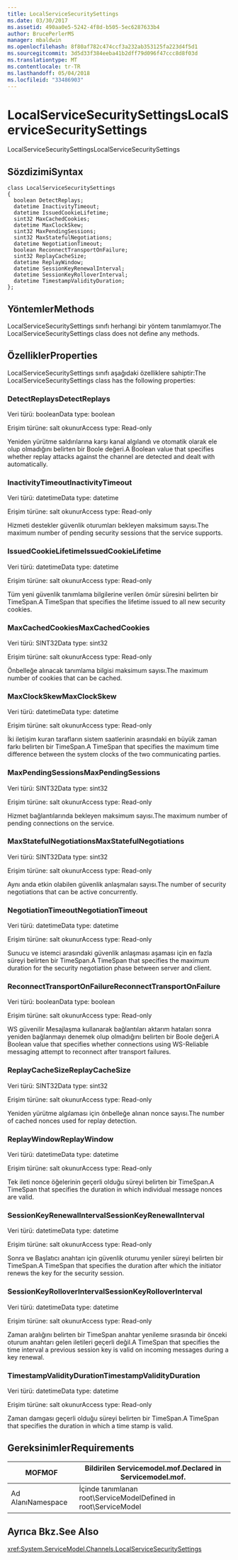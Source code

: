 ```yaml
---
title: LocalServiceSecuritySettings
ms.date: 03/30/2017
ms.assetid: 490aa0e5-5242-4f8d-b505-5ec6287633b4
author: BrucePerlerMS
manager: mbaldwin
ms.openlocfilehash: 8f80af782c474ccf3a232ab353125fa223d4f5d1
ms.sourcegitcommit: 3d5d33f384eeba41b2dff79d096f47ccc8d8f03d
ms.translationtype: MT
ms.contentlocale: tr-TR
ms.lasthandoff: 05/04/2018
ms.locfileid: "33486903"
---
```

# <a name="localservicesecuritysettings"></a><span data-ttu-id="8ec59-102">LocalServiceSecuritySettings</span><span class="sxs-lookup"><span data-stu-id="8ec59-102">LocalServiceSecuritySettings</span></span>
<span data-ttu-id="8ec59-103">LocalServiceSecuritySettings</span><span class="sxs-lookup"><span data-stu-id="8ec59-103">LocalServiceSecuritySettings</span></span>  
  
## <a name="syntax"></a><span data-ttu-id="8ec59-104">Sözdizimi</span><span class="sxs-lookup"><span data-stu-id="8ec59-104">Syntax</span></span>  
  
```  
class LocalServiceSecuritySettings  
{  
  boolean DetectReplays;  
  datetime InactivityTimeout;  
  datetime IssuedCookieLifetime;  
  sint32 MaxCachedCookies;  
  datetime MaxClockSkew;  
  sint32 MaxPendingSessions;  
  sint32 MaxStatefulNegotiations;  
  datetime NegotiationTimeout;  
  boolean ReconnectTransportOnFailure;  
  sint32 ReplayCacheSize;  
  datetime ReplayWindow;  
  datetime SessionKeyRenewalInterval;  
  datetime SessionKeyRolloverInterval;  
  datetime TimestampValidityDuration;  
};  
```  
  
## <a name="methods"></a><span data-ttu-id="8ec59-105">Yöntemler</span><span class="sxs-lookup"><span data-stu-id="8ec59-105">Methods</span></span>  
 <span data-ttu-id="8ec59-106">LocalServiceSecuritySettings sınıfı herhangi bir yöntem tanımlamıyor.</span><span class="sxs-lookup"><span data-stu-id="8ec59-106">The LocalServiceSecuritySettings class does not define any methods.</span></span>  
  
## <a name="properties"></a><span data-ttu-id="8ec59-107">Özellikler</span><span class="sxs-lookup"><span data-stu-id="8ec59-107">Properties</span></span>  
 <span data-ttu-id="8ec59-108">LocalServiceSecuritySettings sınıfı aşağıdaki özelliklere sahiptir:</span><span class="sxs-lookup"><span data-stu-id="8ec59-108">The LocalServiceSecuritySettings class has the following properties:</span></span>  
  
### <a name="detectreplays"></a><span data-ttu-id="8ec59-109">DetectReplays</span><span class="sxs-lookup"><span data-stu-id="8ec59-109">DetectReplays</span></span>  
 <span data-ttu-id="8ec59-110">Veri türü: boolean</span><span class="sxs-lookup"><span data-stu-id="8ec59-110">Data type: boolean</span></span>  
  
 <span data-ttu-id="8ec59-111">Erişim türüne: salt okunur</span><span class="sxs-lookup"><span data-stu-id="8ec59-111">Access type: Read-only</span></span>  
  
 <span data-ttu-id="8ec59-112">Yeniden yürütme saldırılarına karşı kanal algılandı ve otomatik olarak ele olup olmadığını belirten bir Boole değeri.</span><span class="sxs-lookup"><span data-stu-id="8ec59-112">A Boolean value that specifies whether replay attacks against the channel are detected and dealt with automatically.</span></span>  
  
### <a name="inactivitytimeout"></a><span data-ttu-id="8ec59-113">InactivityTimeout</span><span class="sxs-lookup"><span data-stu-id="8ec59-113">InactivityTimeout</span></span>  
 <span data-ttu-id="8ec59-114">Veri türü: datetime</span><span class="sxs-lookup"><span data-stu-id="8ec59-114">Data type: datetime</span></span>  
  
 <span data-ttu-id="8ec59-115">Erişim türüne: salt okunur</span><span class="sxs-lookup"><span data-stu-id="8ec59-115">Access type: Read-only</span></span>  
  
 <span data-ttu-id="8ec59-116">Hizmeti destekler güvenlik oturumları bekleyen maksimum sayısı.</span><span class="sxs-lookup"><span data-stu-id="8ec59-116">The maximum number of pending security sessions that the service supports.</span></span>  
  
### <a name="issuedcookielifetime"></a><span data-ttu-id="8ec59-117">IssuedCookieLifetime</span><span class="sxs-lookup"><span data-stu-id="8ec59-117">IssuedCookieLifetime</span></span>  
 <span data-ttu-id="8ec59-118">Veri türü: datetime</span><span class="sxs-lookup"><span data-stu-id="8ec59-118">Data type: datetime</span></span>  
  
 <span data-ttu-id="8ec59-119">Erişim türüne: salt okunur</span><span class="sxs-lookup"><span data-stu-id="8ec59-119">Access type: Read-only</span></span>  
  
 <span data-ttu-id="8ec59-120">Tüm yeni güvenlik tanımlama bilgilerine verilen ömür süresini belirten bir TimeSpan.</span><span class="sxs-lookup"><span data-stu-id="8ec59-120">A TimeSpan that specifies the lifetime issued to all new security cookies.</span></span>  
  
### <a name="maxcachedcookies"></a><span data-ttu-id="8ec59-121">MaxCachedCookies</span><span class="sxs-lookup"><span data-stu-id="8ec59-121">MaxCachedCookies</span></span>  
 <span data-ttu-id="8ec59-122">Veri türü: SINT32</span><span class="sxs-lookup"><span data-stu-id="8ec59-122">Data type: sint32</span></span>  
  
 <span data-ttu-id="8ec59-123">Erişim türüne: salt okunur</span><span class="sxs-lookup"><span data-stu-id="8ec59-123">Access type: Read-only</span></span>  
  
 <span data-ttu-id="8ec59-124">Önbelleğe alınacak tanımlama bilgisi maksimum sayısı.</span><span class="sxs-lookup"><span data-stu-id="8ec59-124">The maximum number of cookies that can be cached.</span></span>  
  
### <a name="maxclockskew"></a><span data-ttu-id="8ec59-125">MaxClockSkew</span><span class="sxs-lookup"><span data-stu-id="8ec59-125">MaxClockSkew</span></span>  
 <span data-ttu-id="8ec59-126">Veri türü: datetime</span><span class="sxs-lookup"><span data-stu-id="8ec59-126">Data type: datetime</span></span>  
  
 <span data-ttu-id="8ec59-127">Erişim türüne: salt okunur</span><span class="sxs-lookup"><span data-stu-id="8ec59-127">Access type: Read-only</span></span>  
  
 <span data-ttu-id="8ec59-128">İki iletişim kuran tarafların sistem saatlerinin arasındaki en büyük zaman farkı belirten bir TimeSpan.</span><span class="sxs-lookup"><span data-stu-id="8ec59-128">A TimeSpan that specifies the maximum time difference between the system clocks of the two communicating parties.</span></span>  
  
### <a name="maxpendingsessions"></a><span data-ttu-id="8ec59-129">MaxPendingSessions</span><span class="sxs-lookup"><span data-stu-id="8ec59-129">MaxPendingSessions</span></span>  
 <span data-ttu-id="8ec59-130">Veri türü: SINT32</span><span class="sxs-lookup"><span data-stu-id="8ec59-130">Data type: sint32</span></span>  
  
 <span data-ttu-id="8ec59-131">Erişim türüne: salt okunur</span><span class="sxs-lookup"><span data-stu-id="8ec59-131">Access type: Read-only</span></span>  
  
 <span data-ttu-id="8ec59-132">Hizmet bağlantılarında bekleyen maksimum sayısı.</span><span class="sxs-lookup"><span data-stu-id="8ec59-132">The maximum number of pending connections on the service.</span></span>  
  
### <a name="maxstatefulnegotiations"></a><span data-ttu-id="8ec59-133">MaxStatefulNegotiations</span><span class="sxs-lookup"><span data-stu-id="8ec59-133">MaxStatefulNegotiations</span></span>  
 <span data-ttu-id="8ec59-134">Veri türü: SINT32</span><span class="sxs-lookup"><span data-stu-id="8ec59-134">Data type: sint32</span></span>  
  
 <span data-ttu-id="8ec59-135">Erişim türüne: salt okunur</span><span class="sxs-lookup"><span data-stu-id="8ec59-135">Access type: Read-only</span></span>  
  
 <span data-ttu-id="8ec59-136">Aynı anda etkin olabilen güvenlik anlaşmaları sayısı.</span><span class="sxs-lookup"><span data-stu-id="8ec59-136">The number of security negotiations that can be active concurrently.</span></span>  
  
### <a name="negotiationtimeout"></a><span data-ttu-id="8ec59-137">NegotiationTimeout</span><span class="sxs-lookup"><span data-stu-id="8ec59-137">NegotiationTimeout</span></span>  
 <span data-ttu-id="8ec59-138">Veri türü: datetime</span><span class="sxs-lookup"><span data-stu-id="8ec59-138">Data type: datetime</span></span>  
  
 <span data-ttu-id="8ec59-139">Erişim türüne: salt okunur</span><span class="sxs-lookup"><span data-stu-id="8ec59-139">Access type: Read-only</span></span>  
  
 <span data-ttu-id="8ec59-140">Sunucu ve istemci arasındaki güvenlik anlaşması aşaması için en fazla süreyi belirten bir TimeSpan.</span><span class="sxs-lookup"><span data-stu-id="8ec59-140">A TimeSpan that specifies the maximum duration for the security negotiation phase between server and client.</span></span>  
  
### <a name="reconnecttransportonfailure"></a><span data-ttu-id="8ec59-141">ReconnectTransportOnFailure</span><span class="sxs-lookup"><span data-stu-id="8ec59-141">ReconnectTransportOnFailure</span></span>  
 <span data-ttu-id="8ec59-142">Veri türü: boolean</span><span class="sxs-lookup"><span data-stu-id="8ec59-142">Data type: boolean</span></span>  
  
 <span data-ttu-id="8ec59-143">Erişim türüne: salt okunur</span><span class="sxs-lookup"><span data-stu-id="8ec59-143">Access type: Read-only</span></span>  
  
 <span data-ttu-id="8ec59-144">WS güvenilir Mesajlaşma kullanarak bağlantıları aktarım hataları sonra yeniden bağlanmayı denemek olup olmadığını belirten bir Boole değeri.</span><span class="sxs-lookup"><span data-stu-id="8ec59-144">A Boolean value that specifies whether connections using WS-Reliable messaging attempt to reconnect after transport failures.</span></span>  
  
### <a name="replaycachesize"></a><span data-ttu-id="8ec59-145">ReplayCacheSize</span><span class="sxs-lookup"><span data-stu-id="8ec59-145">ReplayCacheSize</span></span>  
 <span data-ttu-id="8ec59-146">Veri türü: SINT32</span><span class="sxs-lookup"><span data-stu-id="8ec59-146">Data type: sint32</span></span>  
  
 <span data-ttu-id="8ec59-147">Erişim türüne: salt okunur</span><span class="sxs-lookup"><span data-stu-id="8ec59-147">Access type: Read-only</span></span>  
  
 <span data-ttu-id="8ec59-148">Yeniden yürütme algılaması için önbelleğe alınan nonce sayısı.</span><span class="sxs-lookup"><span data-stu-id="8ec59-148">The number of cached nonces used for replay detection.</span></span>  
  
### <a name="replaywindow"></a><span data-ttu-id="8ec59-149">ReplayWindow</span><span class="sxs-lookup"><span data-stu-id="8ec59-149">ReplayWindow</span></span>  
 <span data-ttu-id="8ec59-150">Veri türü: datetime</span><span class="sxs-lookup"><span data-stu-id="8ec59-150">Data type: datetime</span></span>  
  
 <span data-ttu-id="8ec59-151">Erişim türüne: salt okunur</span><span class="sxs-lookup"><span data-stu-id="8ec59-151">Access type: Read-only</span></span>  
  
 <span data-ttu-id="8ec59-152">Tek ileti nonce öğelerinin geçerli olduğu süreyi belirten bir TimeSpan.</span><span class="sxs-lookup"><span data-stu-id="8ec59-152">A TimeSpan that specifies the duration in which individual message nonces are valid.</span></span>  
  
### <a name="sessionkeyrenewalinterval"></a><span data-ttu-id="8ec59-153">SessionKeyRenewalInterval</span><span class="sxs-lookup"><span data-stu-id="8ec59-153">SessionKeyRenewalInterval</span></span>  
 <span data-ttu-id="8ec59-154">Veri türü: datetime</span><span class="sxs-lookup"><span data-stu-id="8ec59-154">Data type: datetime</span></span>  
  
 <span data-ttu-id="8ec59-155">Erişim türüne: salt okunur</span><span class="sxs-lookup"><span data-stu-id="8ec59-155">Access type: Read-only</span></span>  
  
 <span data-ttu-id="8ec59-156">Sonra ve Başlatıcı anahtarı için güvenlik oturumu yeniler süreyi belirten bir TimeSpan.</span><span class="sxs-lookup"><span data-stu-id="8ec59-156">A TimeSpan that specifies the duration after which the initiator renews the key for the security session.</span></span>  
  
### <a name="sessionkeyrolloverinterval"></a><span data-ttu-id="8ec59-157">SessionKeyRolloverInterval</span><span class="sxs-lookup"><span data-stu-id="8ec59-157">SessionKeyRolloverInterval</span></span>  
 <span data-ttu-id="8ec59-158">Veri türü: datetime</span><span class="sxs-lookup"><span data-stu-id="8ec59-158">Data type: datetime</span></span>  
  
 <span data-ttu-id="8ec59-159">Erişim türüne: salt okunur</span><span class="sxs-lookup"><span data-stu-id="8ec59-159">Access type: Read-only</span></span>  
  
 <span data-ttu-id="8ec59-160">Zaman aralığını belirten bir TimeSpan anahtar yenileme sırasında bir önceki oturum anahtarı gelen iletileri geçerli değil.</span><span class="sxs-lookup"><span data-stu-id="8ec59-160">A TimeSpan that specifies the time interval a previous session key is valid on incoming messages during a key renewal.</span></span>  
  
### <a name="timestampvalidityduration"></a><span data-ttu-id="8ec59-161">TimestampValidityDuration</span><span class="sxs-lookup"><span data-stu-id="8ec59-161">TimestampValidityDuration</span></span>  
 <span data-ttu-id="8ec59-162">Veri türü: datetime</span><span class="sxs-lookup"><span data-stu-id="8ec59-162">Data type: datetime</span></span>  
  
 <span data-ttu-id="8ec59-163">Erişim türüne: salt okunur</span><span class="sxs-lookup"><span data-stu-id="8ec59-163">Access type: Read-only</span></span>  
  
 <span data-ttu-id="8ec59-164">Zaman damgası geçerli olduğu süreyi belirten bir TimeSpan.</span><span class="sxs-lookup"><span data-stu-id="8ec59-164">A TimeSpan that specifies the duration in which a time stamp is valid.</span></span>  
  
## <a name="requirements"></a><span data-ttu-id="8ec59-165">Gereksinimler</span><span class="sxs-lookup"><span data-stu-id="8ec59-165">Requirements</span></span>  
  
|<span data-ttu-id="8ec59-166">MOF</span><span class="sxs-lookup"><span data-stu-id="8ec59-166">MOF</span></span>|<span data-ttu-id="8ec59-167">Bildirilen Servicemodel.mof.</span><span class="sxs-lookup"><span data-stu-id="8ec59-167">Declared in Servicemodel.mof.</span></span>|  
|---------|-----------------------------------|  
|<span data-ttu-id="8ec59-168">Ad Alanı</span><span class="sxs-lookup"><span data-stu-id="8ec59-168">Namespace</span></span>|<span data-ttu-id="8ec59-169">İçinde tanımlanan root\ServiceModel</span><span class="sxs-lookup"><span data-stu-id="8ec59-169">Defined in root\ServiceModel</span></span>|  
  
## <a name="see-also"></a><span data-ttu-id="8ec59-170">Ayrıca Bkz.</span><span class="sxs-lookup"><span data-stu-id="8ec59-170">See Also</span></span>  
 <xref:System.ServiceModel.Channels.LocalServiceSecuritySettings>

